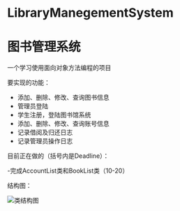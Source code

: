 # LibraryManegementSystem
# 图书管理系统

一个学习使用面向对象方法编程的项目

要实现的功能：

- 添加、删除、修改、查询图书信息
- 管理员登陆
- 学生注册，登陆图书馆系统
- 添加、删除、修改、查询账号信息
- 记录借阅及归还日志
- 记录管理员操作日志

目前正在做的（括号内是Deadline）：

-完成AccountList类和BookList类（10-20）

结构图：

![类结构图](https://github.com/HaneChiri/LibraryManegementSystem/edit/develop/picture/结构.png)

